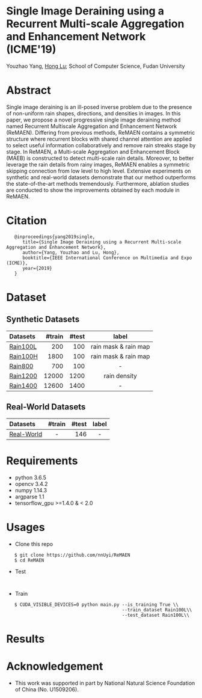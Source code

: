 # Single Image Deraining using a Recurrent Multi-scale Aggregation and Enhancement Network (ICME'19)
   Youzhao Yang, [Hong Lu](http://homepage.fudan.edu.cn/honglu/en); School of Computer Science, Fudan University

# Abstract
   Single image deraining is an ill-posed inverse problem due to the presence of non-uniform rain shapes, directions, and densities in images. In this paper, we propose a novel progressive single image deraining method named Recurrent Multiscale Aggregation and Enhancement Network (ReMAEN). Differing from previous methods, ReMAEN contains a symmetric structure where recurrent blocks with shared channel attention are applied to select useful information collaboratively and remove rain streaks stage by stage. In ReMAEN, a Multi-scale Aggregation and Enhancement Block (MAEB) is constructed to detect multi-scale rain details. Moreover, to better leverage the rain details from rainy images, ReMAEN enables a symmetric skipping connection from low level to high level. Extensive experiments on synthetic and real-world datasets demonstrate that our method outperforms the state-of-the-art methods tremendously. Furthermore, ablation studies are conducted to show the improvements obtained by each module in ReMAEN.

# Citation
```
   @inproceedings{yang2019single,
      title={Single Image Deraining using a Recurrent Multi-scale Aggregation and Enhancement Network},
      author={Yang, Youzhao and Lu, Hong},   
      booktitle={IEEE International Conference on Multimedia and Expo (ICME)},
      year={2019}
   }
```

# Dataset
## Synthetic Datasets
   | Datasets | #train | #test | label |
   | :------- | -----: | ----: | :-----: |
   | [Rain100L]() | 200    | 100   | rain mask & rain map|
   | [Rain100H]() | 1800   | 100   | rain mask & rain map|
   | [Rain800]()  | 700    | 100   | -     |
   | [Rain1200]() | 12000  | 1200  | rain density |
   | [Rain1400]() | 12600  | 1400  | - |
   
## Real-World Datasets
   | Datasets | #train | #test | label |
   | :------- | :-----: | ----: | :-----: |
   | [Real-World]() | - | 146 | - |

# Requirements
   - python 3.6.5
   - opencv 3.4.2
   - numpy 1.14.3
   - argparse 1.1
   - tensorflow_gpu >=1.4.0 & < 2.0

# Usages
   - Clone this repo
   ```
      $ git clone https://github.com/nnUyi/ReMAEN
      $ cd ReMAEN
   ```
   
   - Test
   ```
      
   ```
   - Train
   ```
      $ CUDA_VISIBLE_DEVICES=0 python main.py --is_training True \\
                                              --train_dataset Rain100L\\
                                              --test_dataset Rain100L\\
   ```
# Results
# Acknowledgement
   - This work was supported in part by National Natural Science Foundation of China (No. U1509206).
